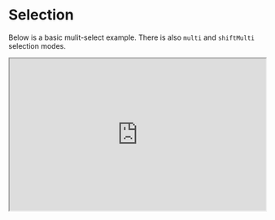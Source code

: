 # Selection

Below is a basic mulit-select example. There is also `multi` and `shiftMulti` selection modes.

<iframe width="100%" height="300" src="https://embed.plnkr.co/EB0AghCtPX7Ctju1Gyj4/" />
